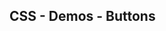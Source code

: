 ## CSS - Demos - Buttons

<script type="module" src="/web_components/js/css/demos/WebC__CSS__Demo__Buttons.mjs"></script>

<webc-container>
    <webc-css-demo-buttons        ></webc-css-demo-buttons> 
    <webc-css-demo-buttons no-css ></webc-css-demo-buttons>
    
</webc-container>